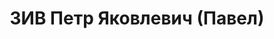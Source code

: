---
title: ЗИВ Петр Яковлевич (Павел)
description: "Род. в 1884, Виленская губ., еврей, обр.: начальное, член ВКП(б). Проживал:\
  \ Москва, Хоромный туп., д. 2, кв. 57. Зам. начальника Гл. управления молочной промышленности\
  \ Наркомата пищевой промышленности СССР. \n  Арестован 15.08.1937. Обв. в участии\
  \ в антисоветской террористической организации. Приговор: ВК ВС СССР, 08.10.1937\
  \ – ВМН. Расстрелян 08.10.1937, г.Москва. \n  Реабилитирован ВК ВС СССР 15.08.1956"
---